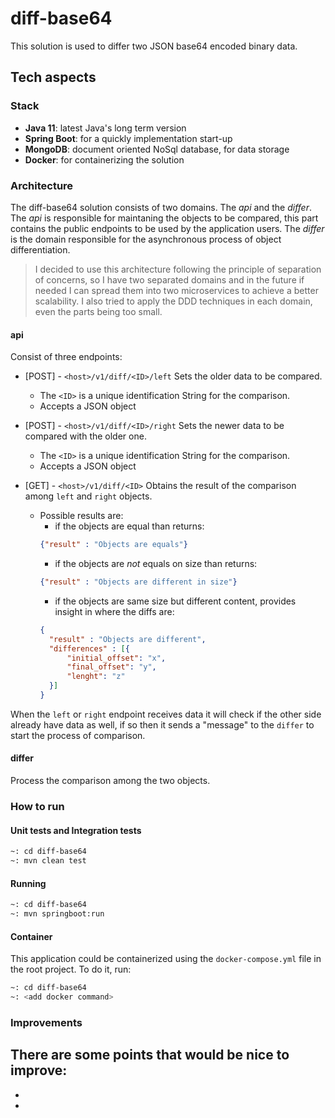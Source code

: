 # diff-base64
This solution is used to differ two JSON base64 encoded binary data.

## Tech aspects

### Stack
- **Java 11**: latest Java's long term version
- **Spring Boot**: for a quickly implementation start-up
- **MongoDB**: document oriented NoSql database, for data storage
- **Docker**: for containerizing the solution

### Architecture
The diff-base64 solution consists of two domains. The *api* and the *differ*.
The *api* is responsible for maintaning the objects to be compared, this part contains the public endpoints to be used by the application users.
The *differ* is the domain responsible for the asynchronous process of object differentiation.

> I decided to use this architecture following the principle of separation of concerns, so I have two separated domains and in the future if needed I can spread them into two microservices to achieve a better scalability.
> I also tried to apply the DDD techniques in each domain, even the parts being too small.

#### api
Consist of three endpoints:
- [POST] - `<host>/v1/diff/<ID>/left`
Sets the older data to be compared.
  - The `<ID>` is a unique identification String for the comparison.
  - Accepts a JSON object

- [POST] - `<host>/v1/diff/<ID>/right`
Sets the newer data to be compared with the older one.
  - The `<ID>` is a unique identification String for the comparison.
  - Accepts a JSON object
  
- [GET] - `<host>/v1/diff/<ID>`
Obtains the result of the comparison among `left` and `right` objects.
  - Possible results are:
    - if the objects are equal than returns:
    ```json
    {"result" : "Objects are equals"}
    ```
    - if the objects are *not* equals on size than returns:
    ```json
    {"result" : "Objects are different in size"}
    ```
    - if the objects are same size but different content, provides insight in where the diffs are:
    ```json
    {
      "result" : "Objects are different",
      "differences" : [{
          "initial_offset": "x",
          "final_offset": "y",
          "lenght": "z"
      }]
    }
    ```

When the `left` or `right` endpoint receives data it will check if the other side already have data as well, if so then it sends a "message" to the `differ` to start the process of comparison.

#### differ
Process the comparison among the two objects.

### How to run

#### Unit tests and Integration tests
```sh
~: cd diff-base64
~: mvn clean test
```

#### Running
```sh
~: cd diff-base64
~: mvn springboot:run
```

#### Container
This application could be containerized using the `docker-compose.yml` file in the root project. To do it, run:
```sh
~: cd diff-base64
~: <add docker command>
```

### Improvements
There are some points that would be nice to improve:
- 
- 
- 
